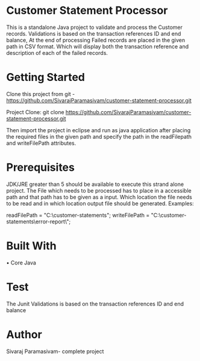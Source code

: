 # Customer Statement Processor
This is a standalone Java project to validate and process the Customer records.
Validations is based on the transaction references ID and end balance, At the end of processing Failed records are placed in the given path in CSV format.
Which will display both the transaction reference and description of each of the failed records.

# Getting Started

  Clone this project from  git - https://github.com/SivarajParamasivam/customer-statement-processor.git
  
  Project Clone: git clone https://github.com/SivarajParamasivam/customer-statement-processor.git

  Then import the project in eclipse and run as java application after placing the required files in the given path and specify the path in the readFilepath and writeFilePath attributes.

# Prerequisites

  JDK/JRE greater than 5 should be available to execute this strand alone project.
  The File which needs to be processed has to place  in a accessible path and that path has to be given as a input.
  Which location the file needs to be read and in which location output file should be generated.
  Examples:

   readFilePath = "C:\\customer-statements";
   writeFilePath = "C:\\customer-statements\\error-report\\";

# Built With
  •	Core Java 
  
# Test
   The Junit Validations is based on the transaction references ID and end balance 
 
# Author
  Sivaraj Paramasivam- complete project  


